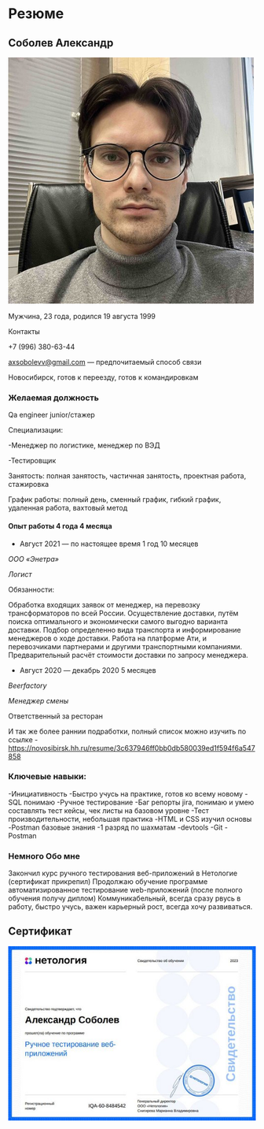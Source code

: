 #                                           **Резюме**

##                                        Соболев Александр

![Фотоменя](717889941.jpeg) 

Мужчина, 23 года, родился 19 августа 1999


Контакты

 +7 (996) 380-63-44

axsobolevv@gmail.com — предпочитаемый способ связи


Новосибирск, готов к переезду, готов к командировкам

###                                     **Желаемая должность**

Qa engineer junior/стажер

Специализации:

-Менеджер по логистике, менеджер по ВЭД

-Тестировщик


Занятость: полная занятость, частичная занятость, проектная работа, стажировка

График работы: полный день, сменный график, гибкий график, удаленная работа, вахтовый метод


####                                **Опыт работы 4 года 4 месяца**


- Август 2021 — по настоящее время 1 год 10 месяцев

_ООО «Энетра»_

*Логист*

Обязанности:

Обработка входящих заявок от менеджер, на перевозку трансформаторов по всей России.
Осуществление доставки, путём поиска оптимального и экономически самого выгодно варианта доставки.
Подбор определенно вида транспорта и информирование менеджеров о ходе доставки.
Работа на платформе Ати, и перевозчиками партнерами и другими транспортными компаниями.
Предварительный расчёт стоимости доставки по запросу менеджера.


- Август 2020 — декабрь 2020 5 месяцев

_Beerfactory_

*Менеджер смены*

Ответственный за ресторан

И так же более раннии подработки, полный список можно изучить по ссылке - https://novosibirsk.hh.ru/resume/3c637946ff0bb0db580039ed1f594f6a547858

###                                       **Ключевые навыки:**
-Инициативность
-Быстро учусь на практике, готов ко всему новому
-SQL понимаю
-Ручное тестирование
-Баг репорты jira, понимаю и умею составлять тест кейсы, чек листы на базовом уровне
-Тест производительности, небольшая практика
-HTML и CSS изучил основы
-Postman базовые знания
-1 разряд по шахматам
-devtools
-Git
-Postman

###                                       **Немного Обо мне**
Закончил курс ручного тестирования веб-приложений в Нетологие (сертификат прикрепил) Продолжаю обучение программе автоматизированное тестирование web-приложений (после полного обучения получу диплом)
Коммуникабельный, всегда сразу рвусь в работу, быстро учусь, важен карьерный рост, всегда хочу развиваться.

##                                         **Сертификат**
![Сертификат](719197113.jpeg) 